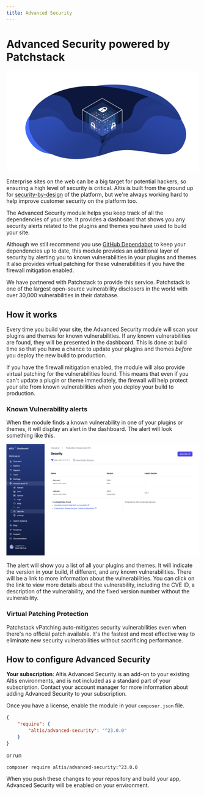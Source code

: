 ```yaml
---
title: Advanced Security
---
```


# Advanced Security powered by Patchstack

![Advanced Security Header](./assets/banner-security.png)

Enterprise sites on the web can be a big target for potential hackers, so ensuring a high level of security is critical. Altis
is built from the ground up for [security-by-design](docs://security/) of the platform, but we're always working hard to help
improve customer security on the platform too.

The Advanced Security module helps you keep track of all the dependencies of your site. It provides a dashboard that shows you
any security alerts related to the plugins and themes you have used to build your site.

Although we still recommend you use [GitHub Dependabot](docs://guides/automatic-updates.md) to keep your dependencies up to date,
this module provides an additional layer of security by alerting you to known vulnerabilities in your plugins and themes. It also
provides virtual patching for these vulnerabilities if you have the firewall mitigation enabled.

We have partnered with Patchstack to provide this service. Patchstack is one of the largest open-source vulnerability
disclosers in the world with over 30,000 vulnerabilities in their database.

## How it works

Every time you build your site, the Advanced Security module will scan your plugins and themes for known vulnerabilities. If any
known vulnerabilities are found, they will be presented in the dashboard. This is done at build time so that you have a chance
to update your plugins and themes _before_ you deploy the new build to production.

If you have the firewall mitigation enabled, the module will also provide virtual patching for the vulnerabilities found.
This means that even if you can't update a plugin or theme immediately, the firewall will help protect your site from known
vulnerabilities when you deploy your build to production.

### Known Vulnerability alerts

When the module finds a known vulnerability in one of your plugins or themes, it will display an alert in the dashboard. The alert
will look something like this.

![Known Vulnerability Alert](./assets/dashboard-1.png)

The alert will show you a list of all your plugins and themes. It will indicate the version in your build, if different, and any
known vulnerabilities. There will be a link to more information about the vulnerabilities. You can click on the link to view more
details about the vulnerability, including the CVE ID, a description of the vulnerability, and the fixed version number without the
vulnerability.

### Virtual Patching Protection

Patchstack vPatching auto-mitigates security vulnerabilities even when there's no official patch available. It's the fastest and
most effective way to eliminate new security vulnerabilities without sacrificing performance.

## How to configure Advanced Security

**Your subscription**: Altis Advanced Security is an add-on to your existing Altis environments, and is not included as a
standard part of your subscription. Contact your account manager for more information about adding Advanced Security to your
subscription.

Once you have a license, enable the module in your `composer.json` file.

```json
{
    "require": {
        "altis/advanced-security": "^23.0.0"
    }
}
```

or run

```shell
composer require altis/advanced-security:^23.0.0
```

When you push these changes to your repository and build your app, Advanced Security will be enabled on your environment.


